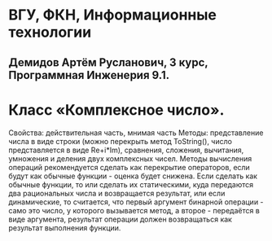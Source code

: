 # ВГУ, ФКН, Информационные технологии
## Демидов Артём Русланович, 3 курс, Программная Инженерия 9.1.
# Класс «Комплексное число».
Свойства: действительная часть, мнимая часть
Методы: представление числа в виде строки (можно перекрыть метод ToString(), число представляется в виде Re+i*Im), сравнения, сложения, вычитания, умножения и деления  двух комплексных чисел. Методы вычисления операций рекомендуется сделать как перекрытие операторов, если будут как обычные функции - оценка будет снижена. Если сделать как обычные функции, то или сделать их статическими, куда передаются два рациональных числа и возвращается результат, или если динамические, то считается, что первый аргумент бинарной операции - само это число, у которого вызывается метод, а второе - передаётся в виде аргумента, результат операции должен возвращаться как результат выполнения функции.
